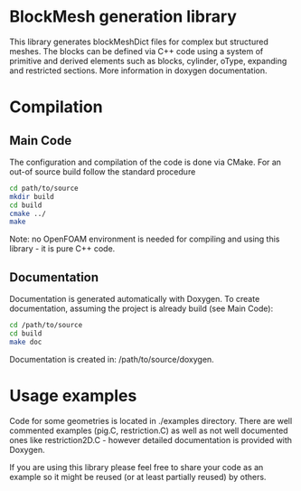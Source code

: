 # BlockMesh generation library

This library generates blockMeshDict files for complex but structured meshes.
The blocks can be defined via C++ code using a system of primitive and derived
elements such as blocks, cylinder, oType, expanding and restricted sections.
More information in doxygen documentation.

# Compilation 

## Main Code

The configuration and compilation of the code is done via CMake. For an out-of
source build follow the standard procedure

```bash
cd path/to/source
mkdir build
cd build
cmake ../
make
```

Note: no OpenFOAM environment is needed for compiling and using this library - 
it is pure C++ code.

## Documentation

Documentation is generated automatically with Doxygen. To create documentation, 
assuming the project is already build (see Main Code):


```bash
cd /path/to/source
cd build
make doc
```

Documentation is created in: /path/to/source/doxygen.

# Usage examples

Code for some geometries is located in ./examples directory. There are well
commented examples (pig.C, restriction.C) as well as not well documented ones
like restriction2D.C - however detailed documentation is provided with Doxygen.

If you are using this library please feel free to share your code as an example
so it might be reused (or at least partially reused) by others.